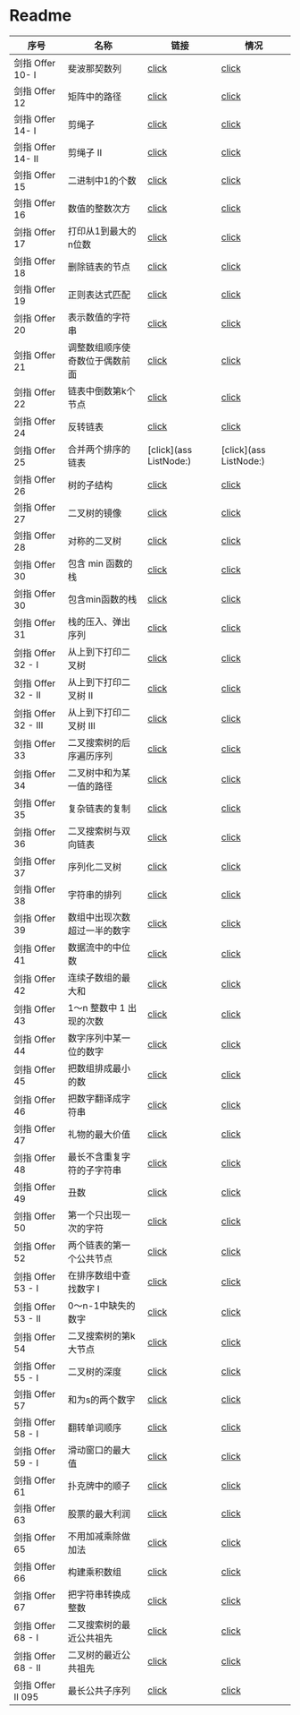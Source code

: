 # Readme


| 序号 | 名称 | 链接 | 情况 |
| -- | -- | -- | -- |
|剑指 Offer 10- I| 斐波那契数列|[click](https://leetcode-cn.com/problems/fei-bo-na-qi-shu-lie-lcof/)|[click](https://leetcode-cn.com/problems/fei-bo-na-qi-shu-lie-lcof/)|
|剑指 Offer 12| 矩阵中的路径|[click](https://leetcode-cn.com/problems/ju-zhen-zhong-de-lu-jing-lcof/)|[click](https://leetcode-cn.com/problems/ju-zhen-zhong-de-lu-jing-lcof/)|
|剑指 Offer 14- I| 剪绳子|[click](https://leetcode-cn.com/problems/jian-sheng-zi-lcof/)|[click](https://leetcode-cn.com/problems/jian-sheng-zi-lcof/)|
|剑指 Offer 14- II| 剪绳子 II|[click](https://leetcode-cn.com/problems/jian-sheng-zi-ii-lcof/)|[click](https://leetcode-cn.com/problems/jian-sheng-zi-ii-lcof/)|
|剑指 Offer 15| 二进制中1的个数|[click](https://leetcode-cn.com/problems/er-jin-zhi-zhong-1de-ge-shu-lcof/)|[click](https://leetcode-cn.com/problems/er-jin-zhi-zhong-1de-ge-shu-lcof/)|
|剑指 Offer 16| 数值的整数次方|[click](https://leetcode-cn.com/problems/shu-zhi-de-zheng-shu-ci-fang-lcof/)|[click](https://leetcode-cn.com/problems/shu-zhi-de-zheng-shu-ci-fang-lcof/)|
|剑指 Offer 17| 打印从1到最大的n位数|[click](https://leetcode-cn.com/problems/da-yin-cong-1dao-zui-da-de-nwei-shu-lcof/)|[click](https://leetcode-cn.com/problems/da-yin-cong-1dao-zui-da-de-nwei-shu-lcof/)|
|剑指 Offer 18| 删除链表的节点|[click](https://leetcode-cn.com/problems/shan-chu-lian-biao-de-jie-dian-lcof/)|[click](https://leetcode-cn.com/problems/shan-chu-lian-biao-de-jie-dian-lcof/)|
|剑指 Offer 19| 正则表达式匹配|[click](https://leetcode-cn.com/problems/zheng-ze-biao-da-shi-pi-pei-lcof/)|[click](https://leetcode-cn.com/problems/zheng-ze-biao-da-shi-pi-pei-lcof/)|
|剑指 Offer 20| 表示数值的字符串|[click]()|[click]()|
|剑指 Offer 21| 调整数组顺序使奇数位于偶数前面|[click](https://leetcode-cn.com/problems/diao-zheng-shu-zu-shun-xu-shi-qi-shu-wei-yu-ou-shu-qian-mian-lcof/)|[click](https://leetcode-cn.com/problems/diao-zheng-shu-zu-shun-xu-shi-qi-shu-wei-yu-ou-shu-qian-mian-lcof/)|
|剑指 Offer 22| 链表中倒数第k个节点|[click](https://leetcode-cn.com/problems/lian-biao-zhong-dao-shu-di-kge-jie-dian-lcof/)|[click](https://leetcode-cn.com/problems/lian-biao-zhong-dao-shu-di-kge-jie-dian-lcof/)|      
|剑指 Offer 24| 反转链表|[click](https://leetcode-cn.com/leetbook/read/illustration-of-algorithm/9pdjbm/)|[click](https://leetcode-cn.com/leetbook/read/illustration-of-algorithm/9pdjbm/)|
|剑指 Offer 25| 合并两个排序的链表|[click](ass ListNode:)|[click](ass ListNode:)|
|剑指 Offer 26| 树的子结构|[click](https://leetcode-cn.com/problems/shu-de-zi-jie-gou-lcof/)|[click](https://leetcode-cn.com/problems/shu-de-zi-jie-gou-lcof/)|
|剑指 Offer 27| 二叉树的镜像|[click](https://leetcode-cn.com/problems/er-cha-shu-de-jing-xiang-lcof/)|[click](https://leetcode-cn.com/problems/er-cha-shu-de-jing-xiang-lcof/)|
|剑指 Offer 28| 对称的二叉树|[click](https://leetcode-cn.com/problems/dui-cheng-de-er-cha-shu-lcof/)|[click](https://leetcode-cn.com/problems/dui-cheng-de-er-cha-shu-lcof/)|
|剑指 Offer 30| 包含 min 函数的栈|[click]()|[click]()|
|剑指 Offer 30| 包含min函数的栈|[click](https://leetcode-cn.com/problems/bao-han-minhan-shu-de-zhan-lcof/)|[click](https://leetcode-cn.com/problems/bao-han-minhan-shu-de-zhan-lcof/)|
|剑指 Offer 31| 栈的压入、弹出序列|[click](https://leetcode-cn.com/problems/zhan-de-ya-ru-dan-chu-xu-lie-lcof/)|[click](https://leetcode-cn.com/problems/zhan-de-ya-ru-dan-chu-xu-lie-lcof/)|
|剑指 Offer 32 - I| 从上到下打印二叉树|[click](https://leetcode-cn.com/problems/cong-shang-dao-xia-da-yin-er-cha-shu-lcof/)|[click](https://leetcode-cn.com/problems/cong-shang-dao-xia-da-yin-er-cha-shu-lcof/)|
|剑指 Offer 32 - II| 从上到下打印二叉树 II|[click](https://leetcode-cn.com/problems/cong-shang-dao-xia-da-yin-er-cha-shu-ii-lcof/)|[click](https://leetcode-cn.com/problems/cong-shang-dao-xia-da-yin-er-cha-shu-ii-lcof/)|
|剑指 Offer 32 - III| 从上到下打印二叉树 III|[click](https://leetcode-cn.com/problems/cong-shang-dao-xia-da-yin-er-cha-shu-iii-lcof/)|[click](https://leetcode-cn.com/problems/cong-shang-dao-xia-da-yin-er-cha-shu-iii-lcof/)|
|剑指 Offer 33| 二叉搜索树的后序遍历序列|[click](https://leetcode-cn.com/problems/er-cha-sou-suo-shu-de-hou-xu-bian-li-xu-lie-lcof/)|[click](https://leetcode-cn.com/problems/er-cha-sou-suo-shu-de-hou-xu-bian-li-xu-lie-lcof/)|
|剑指 Offer 34| 二叉树中和为某一值的路径|[click](https://leetcode-cn.com/problems/er-cha-shu-zhong-he-wei-mou-yi-zhi-de-lu-jing-lcof/)|[click](https://leetcode-cn.com/problems/er-cha-shu-zhong-he-wei-mou-yi-zhi-de-lu-jing-lcof/)|
|剑指 Offer 35| 复杂链表的复制|[click](https://leetcode-cn.com/problems/fu-za-lian-biao-de-fu-zhi-lcof/)|[click](https://leetcode-cn.com/problems/fu-za-lian-biao-de-fu-zhi-lcof/)|
|剑指 Offer 36| 二叉搜索树与双向链表|[click](https://leetcode-cn.com/problems/er-cha-sou-suo-shu-yu-shuang-xiang-lian-biao-lcof/)|[click](https://leetcode-cn.com/problems/er-cha-sou-suo-shu-yu-shuang-xiang-lian-biao-lcof/)|
|剑指 Offer 37| 序列化二叉树|[click](https://leetcode-cn.com/problems/xu-lie-hua-er-cha-shu-lcof/)|[click](https://leetcode-cn.com/problems/xu-lie-hua-er-cha-shu-lcof/)|
|剑指 Offer 38| 字符串的排列|[click](https://leetcode-cn.com/problems/zi-fu-chuan-de-pai-lie-lcof/)|[click](https://leetcode-cn.com/problems/zi-fu-chuan-de-pai-lie-lcof/)|
|剑指 Offer 39| 数组中出现次数超过一半的数字|[click](https://leetcode-cn.com/problems/shu-zu-zhong-chu-xian-ci-shu-chao-guo-yi-ban-de-shu-zi-lcof/)|[click](https://leetcode-cn.com/problems/shu-zu-zhong-chu-xian-ci-shu-chao-guo-yi-ban-de-shu-zi-lcof/)|
|剑指 Offer 41| 数据流中的中位数|[click](https://leetcode-cn.com/problems/shu-ju-liu-zhong-de-zhong-wei-shu-lcof/)|[click](https://leetcode-cn.com/problems/shu-ju-liu-zhong-de-zhong-wei-shu-lcof/)|
|剑指 Offer 42| 连续子数组的最大和|[click](https://leetcode-cn.com/problems/lian-xu-zi-shu-zu-de-zui-da-he-lcof/)|[click](https://leetcode-cn.com/problems/lian-xu-zi-shu-zu-de-zui-da-he-lcof/)|
|剑指 Offer 43| 1～n 整数中 1 出现的次数|[click](https://leetcode-cn.com/problems/1nzheng-shu-zhong-1chu-xian-de-ci-shu-lcof/)|[click](https://leetcode-cn.com/problems/1nzheng-shu-zhong-1chu-xian-de-ci-shu-lcof/)|     
|剑指 Offer 44| 数字序列中某一位的数字|[click](https://leetcode-cn.com/problems/shu-zi-xu-lie-zhong-mou-yi-wei-de-shu-zi-lcof/)|[click](https://leetcode-cn.com/problems/shu-zi-xu-lie-zhong-mou-yi-wei-de-shu-zi-lcof/)| 
|剑指 Offer 45| 把数组排成最小的数|[click](https://leetcode-cn.com/problems/ba-shu-zu-pai-cheng-zui-xiao-de-shu-lcof/)|[click](https://leetcode-cn.com/problems/ba-shu-zu-pai-cheng-zui-xiao-de-shu-lcof/)|
|剑指 Offer 46| 把数字翻译成字符串|[click](https://leetcode-cn.com/problems/ba-shu-zi-fan-yi-cheng-zi-fu-chuan-lcof/)|[click](https://leetcode-cn.com/problems/ba-shu-zi-fan-yi-cheng-zi-fu-chuan-lcof/)|
|剑指 Offer 47| 礼物的最大价值|[click](https://leetcode-cn.com/problems/li-wu-de-zui-da-jie-zhi-lcof/)|[click](https://leetcode-cn.com/problems/li-wu-de-zui-da-jie-zhi-lcof/)|
|剑指 Offer 48| 最长不含重复字符的子字符串|[click](https://leetcode-cn.com/problems/zui-chang-bu-han-zhong-fu-zi-fu-de-zi-zi-fu-chuan-lcof/)|[click](https://leetcode-cn.com/problems/zui-chang-bu-han-zhong-fu-zi-fu-de-zi-zi-fu-chuan-lcof/)|
|剑指 Offer 49| 丑数|[click](https://leetcode-cn.com/problems/chou-shu-lcof/)|[click](https://leetcode-cn.com/problems/chou-shu-lcof/)|
|剑指 Offer 50| 第一个只出现一次的字符|[click](https://leetcode-cn.com/problems/di-yi-ge-zhi-chu-xian-yi-ci-de-zi-fu-lcof/)|[click](https://leetcode-cn.com/problems/di-yi-ge-zhi-chu-xian-yi-ci-de-zi-fu-lcof/)|
|剑指 Offer 52| 两个链表的第一个公共节点|[click](https://leetcode-cn.com/problems/liang-ge-lian-biao-de-di-yi-ge-gong-gong-jie-dian-lcof/)|[click](https://leetcode-cn.com/problems/liang-ge-lian-biao-de-di-yi-ge-gong-gong-jie-dian-lcof/)|
|剑指 Offer 53 - I| 在排序数组中查找数字 I|[click]()|[click]()|
|剑指 Offer 53 - II| 0～n-1中缺失的数字|[click](https://leetcode-cn.com/problems/que-shi-de-shu-zi-lcof/)|[click](https://leetcode-cn.com/problems/que-shi-de-shu-zi-lcof/)|
|剑指 Offer 54| 二叉搜索树的第k大节点|[click](https://leetcode-cn.com/problems/er-cha-sou-suo-shu-de-di-kda-jie-dian-lcof/)|[click](https://leetcode-cn.com/problems/er-cha-sou-suo-shu-de-di-kda-jie-dian-lcof/)|        
|剑指 Offer 55 - I| 二叉树的深度|[click](https://leetcode-cn.com/problems/er-cha-shu-de-shen-du-lcof/)|[click](https://leetcode-cn.com/problems/er-cha-shu-de-shen-du-lcof/)|
|剑指 Offer 57| 和为s的两个数字|[click](https://leetcode-cn.com/problems/he-wei-sde-liang-ge-shu-zi-lcof/)|[click](https://leetcode-cn.com/problems/he-wei-sde-liang-ge-shu-zi-lcof/)|
|剑指 Offer 58 - I| 翻转单词顺序|[click](https://leetcode-cn.com/problems/fan-zhuan-dan-ci-shun-xu-lcof/)|[click](https://leetcode-cn.com/problems/fan-zhuan-dan-ci-shun-xu-lcof/)|
|剑指 Offer 59 - I| 滑动窗口的最大值|[click](https://leetcode-cn.com/problems/hua-dong-chuang-kou-de-zui-da-zhi-lcof/)|[click](https://leetcode-cn.com/problems/hua-dong-chuang-kou-de-zui-da-zhi-lcof/)|
|剑指 Offer 61| 扑克牌中的顺子|[click](https://leetcode-cn.com/problems/bu-ke-pai-zhong-de-shun-zi-lcof/)|[click](https://leetcode-cn.com/problems/bu-ke-pai-zhong-de-shun-zi-lcof/)|
|剑指 Offer 63| 股票的最大利润|[click](https://leetcode-cn.com/problems/gu-piao-de-zui-da-li-run-lcof/)|[click](https://leetcode-cn.com/problems/gu-piao-de-zui-da-li-run-lcof/)|
|剑指 Offer 65| 不用加减乘除做加法|[click](https://leetcode-cn.com/problems/bu-yong-jia-jian-cheng-chu-zuo-jia-fa-lcof/)|[click](https://leetcode-cn.com/problems/bu-yong-jia-jian-cheng-chu-zuo-jia-fa-lcof/)|
|剑指 Offer 66| 构建乘积数组|[click](https://leetcode-cn.com/problems/gou-jian-cheng-ji-shu-zu-lcof/)|[click](https://leetcode-cn.com/problems/gou-jian-cheng-ji-shu-zu-lcof/)|
|剑指 Offer 67| 把字符串转换成整数|[click](https://leetcode-cn.com/problems/ba-zi-fu-chuan-zhuan-huan-cheng-zheng-shu-lcof/)|[click](https://leetcode-cn.com/problems/ba-zi-fu-chuan-zhuan-huan-cheng-zheng-shu-lcof/)|   
|剑指 Offer 68 - I| 二叉搜索树的最近公共祖先|[click](https://leetcode-cn.com/problems/er-cha-sou-suo-shu-de-zui-jin-gong-gong-zu-xian-lcof/)|[click](https://leetcode-cn.com/problems/er-cha-sou-suo-shu-de-zui-jin-gong-gong-zu-xian-lcof/)|
|剑指 Offer 68 - II| 二叉树的最近公共祖先|[click](https://leetcode-cn.com/problems/er-cha-shu-de-zui-jin-gong-gong-zu-xian-lcof/)|[click](https://leetcode-cn.com/problems/er-cha-shu-de-zui-jin-gong-gong-zu-xian-lcof/)|
|剑指 Offer II 095| 最长公共子序列|[click](https://leetcode-cn.com/problems/qJnOS7/)|[click](https://leetcode-cn.com/problems/qJnOS7/)|